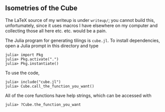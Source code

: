 ## Isometries of the Cube

The LaTeX source of my writeup is under `writeup/`; you cannot build this, unfortumately,
since it uses macros I have elsewhere on my computer and collecting those all here etc. etc.
would be a pain.

The Julia program for generating tilings is `cube.jl`. To install dependencies, open a Julia
prompt in this directory and type
```
julia> import Pkg
julia> Pkg.activate(".")
julia> Pkg.instantiate()
```
To use the code,
```
julia> include("cube.jl")
julia> Cube.call_the_function_you_want()
```
All of the core functions have help strings, which can be accessed with
```
julia> ?Cube.the_function_you_want
```
